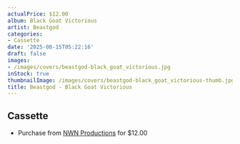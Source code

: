 ```yaml
---
actualPrice: $12.00
album: Black Goat Victorious
artist: Beastgod
categories:
- Cassette
date: '2025-08-15T05:22:16'
draft: false
images:
- /images/covers/beastgod-black_goat_victorious.jpg
inStock: true
thumbnailImage: /images/covers/beastgod-black_goat_victorious-thumb.jpg
title: Beastgod - Black Goat Victorious
---
```


## Cassette
* Purchase from [NWN Productions](http://shop.nwnprod.com/index.php?route=product/product&path=73&product_id=42630&sort=pd.name&order=ASC) for $12.00
